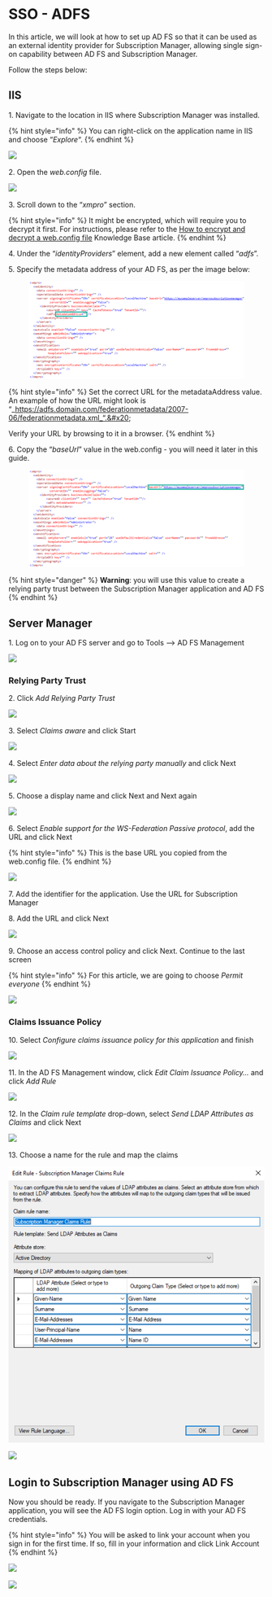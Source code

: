 # SSO - ADFS

In this article, we will look at how to set up AD FS so that it can be used as an external identity provider for Subscription Manager, allowing single sign-on capability between AD FS and Subscription Manager.

Follow the steps below:

## IIS&#x20;

&#x20; 1\. Navigate to the location in IIS where Subscription Manager was installed.

{% hint style="info" %}
You can right-click on the application name in IIS and choose “_Explore_“.
{% endhint %}

![](https://docs.xmpro.com/wp-content/uploads/2019/05/open-sub-mgr-app.png)

&#x20; 2\. Open the _web.config_ file.

![](https://docs.xmpro.com/wp-content/uploads/2019/05/open-web-config.png)

&#x20; 3\. Scroll down to the “_xmpro_” section.&#x20;

{% hint style="info" %}
It might be encrypted, which will require you to decrypt it first. For instructions, please refer to the [How to encrypt and decrypt a web.config file](https://docs.xmpro.com/knowledge-base-2/how-to-encrypt-and-decrypt-a-web-config-file/) Knowledge Base article.
{% endhint %}

&#x20; 4\. Under the “_identityProviders_” element, add a new element called “_adfs_”.

&#x20; 5\. Specify the metadata address of your AD FS, as per the image below:

<figure><img src="../../../.gitbook/assets/SSO_ADFS_web_config_metadata_address.png" alt=""><figcaption></figcaption></figure>

{% hint style="info" %}
Set the correct URL for the metadataAddress value. An example of how the URL might look is “_https://adfs.domain.com/federationmetadata/2007-06/federationmetadata.xml_“.&#x20;

Verify your URL by browsing to it in a browser.&#x20;
{% endhint %}

&#x20; 6\. Copy the “_baseUrl_” value in the web.config - you will need it later in this guide.

<figure><img src="../../../.gitbook/assets/SSO_AzureAD_web_config_baseUrl.png" alt=""><figcaption></figcaption></figure>

{% hint style="danger" %}
**Warning**: you will use this value to create a relying party trust between the Subscription Manager application and AD FS
{% endhint %}

## Server Manager

&#x20; 1\. Log on to your AD FS server and go to Tools –> AD FS Management&#x20;

![](https://docs.xmpro.com/wp-content/uploads/2019/05/open-ad-fs-management.png)

### Relying Party Trust&#x20;

&#x20;2\. Click _Add Relying Party Trust_

![](https://docs.xmpro.com/wp-content/uploads/2019/05/click-on-add-relying-trust.png)

&#x20; 3\. Select _Claims aware_ and click Start&#x20;

![](https://docs.xmpro.com/wp-content/uploads/2019/05/select-claims-aware.png)

&#x20; 4\. Select _Enter data about the relying party manually_ and click Next&#x20;

![](https://docs.xmpro.com/wp-content/uploads/2019/05/add-data-manually.png)

&#x20; 5\. Choose a display name and click Next and Next again&#x20;

![](https://docs.xmpro.com/wp-content/uploads/2019/05/choose-a-display-name.png)

&#x20; 6\. Select _Enable support for the WS-Federation Passive protocol_, add the URL and click Next

{% hint style="info" %}
This is the base URL you copied from the web.config file.&#x20;
{% endhint %}

![](https://docs.xmpro.com/wp-content/uploads/2019/05/wsf-protocol.png)

&#x20; 7\. Add the identifier for the application. Use the URL for Subscription Manager

&#x20; 8\. Add the URL and click Next&#x20;

![](https://docs.xmpro.com/wp-content/uploads/2019/05/unique-identifier.png)

&#x20; 9\. Choose an access control policy and click Next. Continue to the last screen&#x20;

{% hint style="info" %}
For this article, we are going to choose _Permit everyone_
{% endhint %}

![](https://docs.xmpro.com/wp-content/uploads/2019/05/access-control-policy.png)

### Claims Issuance Policy &#x20;

10\. Select _Configure claims issuance policy for this application_ and finish&#x20;

![](https://docs.xmpro.com/wp-content/uploads/2019/05/last-screen.png)

&#x20; 11\. In the AD FS Management window, click _Edit Claim Issuance Policy…_ and click _Add Rule_&#x20;

![](https://docs.xmpro.com/wp-content/uploads/2019/05/edit-claim-insurance-policy.png)

&#x20; 12\. In the _Claim rule template_ drop-down, select _Send LDAP Attributes as Claims_ and click Next&#x20;

![](https://docs.xmpro.com/wp-content/uploads/2019/05/LDAP.png)

&#x20; 13\. Choose a name for the rule and map the claims  &#x20;

![](<../../../.gitbook/assets/Edit Rule.png>)

![](https://docs.xmpro.com/wp-content/uploads/2019/05/Choose-a-name-for-the-rule.png)

## Login to Subscription Manager using AD FS

Now you should be ready. If you navigate to the Subscription Manager application, you will see the AD FS login option. Log in with your AD FS credentials.&#x20;

{% hint style="info" %}
You will be asked to link your account when you sign in for the first time. If so, fill in your information and click Link Account &#x20;
{% endhint %}

![](https://docs.xmpro.com/wp-content/uploads/2019/05/add-adfs-credentials.png)

![](https://docs.xmpro.com/wp-content/uploads/2019/05/adfs-button.png)
